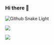 ### Hi there 👋
![Github Snake Light](https://NicoIer.github.io/NicoIer/github-contribution-grid-snake.svg#gh-light-mode-only)


![](https://github-readme-stats.vercel.app/api?username=NicoIer&show_icons=true&theme=material-palenight)

![](https://github-readme-stats.vercel.app/api/top-langs/?username=NicoIer&layout=compact&theme=material-palenight)

<!--
**NicoIer/NicoIer** is a ✨ _special_ ✨ repository because its `README.md` (this file) appears on your GitHub profile.

Here are some ideas to get you started:

- 🔭 I’m currently working on ...
- 🌱 I’m currently learning ...
- 👯 I’m looking to collaborate on ...
- 🤔 I’m looking for help with ...
- 💬 Ask me about ...
- 📫 How to reach me: ...
- 😄 Pronouns: ...
- ⚡ Fun fact: ...
-->
